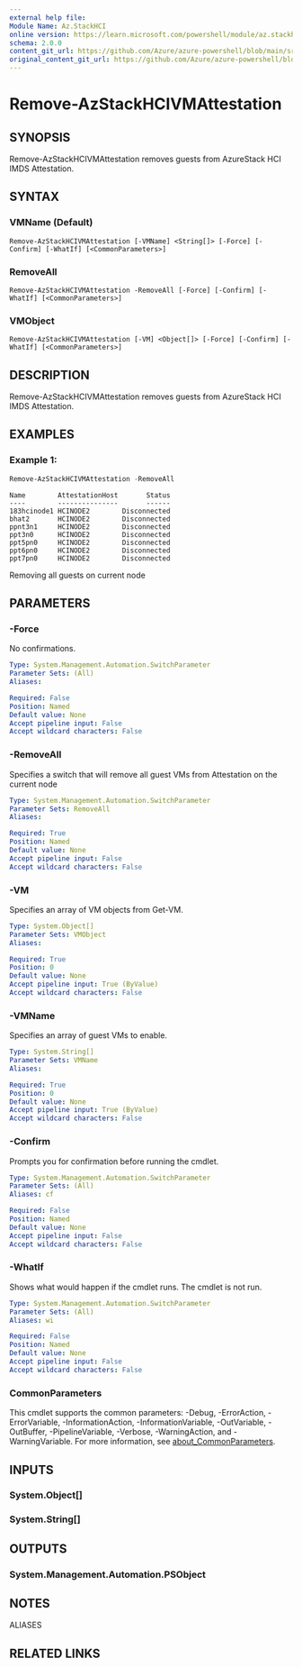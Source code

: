 ```yaml
---
external help file: 
Module Name: Az.StackHCI
online version: https://learn.microsoft.com/powershell/module/az.stackhci/remove-azstackhcivmattestation
schema: 2.0.0
content_git_url: https://github.com/Azure/azure-powershell/blob/main/src/StackHCI/help/Remove-AzStackHCIVMAttestation.md
original_content_git_url: https://github.com/Azure/azure-powershell/blob/main/src/StackHCI/help/Remove-AzStackHCIVMAttestation.md
---
```


# Remove-AzStackHCIVMAttestation

## SYNOPSIS
Remove-AzStackHCIVMAttestation removes guests from AzureStack HCI IMDS Attestation.

## SYNTAX

### VMName (Default)
```
Remove-AzStackHCIVMAttestation [-VMName] <String[]> [-Force] [-Confirm] [-WhatIf] [<CommonParameters>]
```

### RemoveAll
```
Remove-AzStackHCIVMAttestation -RemoveAll [-Force] [-Confirm] [-WhatIf] [<CommonParameters>]
```

### VMObject
```
Remove-AzStackHCIVMAttestation [-VM] <Object[]> [-Force] [-Confirm] [-WhatIf] [<CommonParameters>]
```

## DESCRIPTION
Remove-AzStackHCIVMAttestation removes guests from AzureStack HCI IMDS Attestation.

## EXAMPLES

### Example 1: 
```powershell
Remove-AzStackHCIVMAttestation -RemoveAll
```

```output
Name        AttestationHost       Status
----        ---------------       ------
183hcinode1 HCINODE2        Disconnected
bhat2       HCINODE2        Disconnected
ppnt3n1     HCINODE2        Disconnected
ppt3n0      HCINODE2        Disconnected
ppt5pn0     HCINODE2        Disconnected
ppt6pn0     HCINODE2        Disconnected
ppt7pn0     HCINODE2        Disconnected
```

Removing all guests on current node

## PARAMETERS

### -Force
No confirmations.

```yaml
Type: System.Management.Automation.SwitchParameter
Parameter Sets: (All)
Aliases:

Required: False
Position: Named
Default value: None
Accept pipeline input: False
Accept wildcard characters: False
```

### -RemoveAll
Specifies a switch that will remove all guest VMs from Attestation on the current node

```yaml
Type: System.Management.Automation.SwitchParameter
Parameter Sets: RemoveAll
Aliases:

Required: True
Position: Named
Default value: None
Accept pipeline input: False
Accept wildcard characters: False
```

### -VM
Specifies an array of VM objects from Get-VM.

```yaml
Type: System.Object[]
Parameter Sets: VMObject
Aliases:

Required: True
Position: 0
Default value: None
Accept pipeline input: True (ByValue)
Accept wildcard characters: False
```

### -VMName
Specifies an array of guest VMs to enable.

```yaml
Type: System.String[]
Parameter Sets: VMName
Aliases:

Required: True
Position: 0
Default value: None
Accept pipeline input: True (ByValue)
Accept wildcard characters: False
```

### -Confirm
Prompts you for confirmation before running the cmdlet.

```yaml
Type: System.Management.Automation.SwitchParameter
Parameter Sets: (All)
Aliases: cf

Required: False
Position: Named
Default value: None
Accept pipeline input: False
Accept wildcard characters: False
```

### -WhatIf
Shows what would happen if the cmdlet runs.
The cmdlet is not run.

```yaml
Type: System.Management.Automation.SwitchParameter
Parameter Sets: (All)
Aliases: wi

Required: False
Position: Named
Default value: None
Accept pipeline input: False
Accept wildcard characters: False
```

### CommonParameters
This cmdlet supports the common parameters: -Debug, -ErrorAction, -ErrorVariable, -InformationAction, -InformationVariable, -OutVariable, -OutBuffer, -PipelineVariable, -Verbose, -WarningAction, and -WarningVariable. For more information, see [about_CommonParameters](http://go.microsoft.com/fwlink/?LinkID=113216).

## INPUTS

### System.Object[]

### System.String[]

## OUTPUTS

### System.Management.Automation.PSObject

## NOTES

ALIASES

## RELATED LINKS

